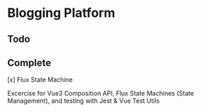 # Blogging Platform

## Todo

## Complete

[x] Flux State Machine

Excercise for Vue3 Composition API, Flux State Machines (State Management), and testing with Jest & Vue Test Utils

